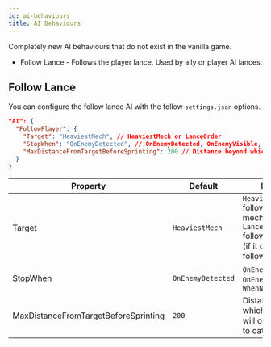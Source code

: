 ```yaml
---
id: ai-behaviours
title: AI Behaviours
---
```


Completely new AI behaviours that do not exist in the vanilla game.

- Follow Lance - Follows the player lance. Used by ally or player AI lances.

## Follow Lance

You can configure the follow lance AI with the follow `settings.json` options.

```json
"AI": {
  "FollowPlayer": {
    "Target": "HeaviestMech", // HeaviestMech or LanceOrder
    "StopWhen": "OnEnemyDetected", // OnEnemyDetected, OnEnemyVisible, WhenNotNeeded
    "MaxDistanceFromTargetBeforeSprinting": 200 // Distance beyond which the ally will only sprint to catch up
  }
}
```

| Property                             | Default           | Details                                                                                                |
| ------------------------------------ | ----------------- | ------------------------------------------------------------------------------------------------------ |
| Target                               | `HeaviestMech`    | `HeaviestMech` follows heaviest mech. `LanceOrder` follows units 1 (if it dies they follow unit 2 etc) |
| StopWhen                             | `OnEnemyDetected` | `OnEnemyDetected`, `OnEnemyVisible`, `WhenNotNeeded`                                                   |
| MaxDistanceFromTargetBeforeSprinting | `200`             | Distance beyond which the ally will only sprint to catch up                                            |
